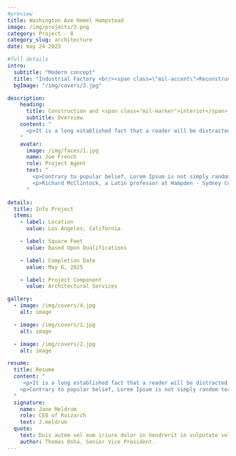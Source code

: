 ```yaml
---
#preview
title: Washington Ave Hemel Hampstead
image: /img/projects/3.png
category: Project - 8
category_slug: architecture
date: may 24 2023

#full details
intro:
  subtitle: "Modern concept"
  title: "Industrial Factory <br/><span class=\"mil-accent\">Reconstruction</span>"
  bgImage: "/img/covers/3.jpg"

description:
    heading:
      title: Construction and <span class="mil-marker">interior</span> design
      subtitle: Overview
    content: "
      <p>It is a long established fact that a reader will be distracted by the readable content of a page when looking at its layout. The point of using Lorem Ipsum is that it has a more-or-less normal distribution of letters, as opposed to using 'Content here, content here', making it look like readable English. Many desktop publishing packages and web page editors now use Lorem Ipsum as their default model text, and a search for 'lorem ipsum' will uncover many web sites still in their infancy. Various versions have evolved over the years, sometimes by accident, sometimes on purpose (injected humour and the like).</p>
    "
    avatar:
      image: /img/faces/1.jpg
      name: Joe French
      role: Project Agent
      text: "
        <p>Contrary to popular belief, Lorem Ipsum is not simply random text. It has roots in a piece of classical Latin literature from 45 BC, making it over 2000 years old.</p>
        <p>Richard McClintock, a Latin professor at Hampden - Sydney College in Virginia, looked up one of the more obscure Latin words, consectetur, from a Lorem Ipsum passage, and going through the cites of the word in classical literature, discovered the undoubtable source.</p>
      "

details:
  title: Info Project
  items:
    - label: Location
      value: Los Angeles, California

    - label: Square Feet
      value: Based Upon Qualifications

    - label: Completion Date
      value: May 6, 2025

    - label: Project Component
      value: Architectural Services

gallery:
  - image: /img/covers/4.jpg
    alt: image

  - image: /img/covers/1.jpg
    alt: image

  - image: /img/covers/2.jpg
    alt: image

resume:
  title: Resume
  content: "
     <p>It is a long established fact that a reader will be distracted by the readable content of a page when looking at its layout. The point of using Lorem Ipsum is that it has a more-or-less normal distribution of letters, as opposed to using 'Content here, content here', making it look like readable English. Many desktop publishing packages and web page editors now use Lorem Ipsum as their default model text, and a search for 'lorem ipsum' will uncover many web sites still in their infancy. Various versions have evolved over the years, sometimes by accident, sometimes on purpose (injected humour and the like).</p>
    <p>Contrary to popular belief, Lorem Ipsum is not simply random text. It has roots in a piece of classical Latin literature from 45 BC, making it over 2000 years old. Richard McClintock, a Latin professor at Hampden-Sydney College in Virginia, looked up one of the more obscure Latin words, consectetur, from a Lorem Ipsum passage, and going through the cites of the word in classical literature, discovered the undoubtable source.</p>
  "
  signature:
    name: Jane Meldrum
    role: CEO of Ruizarch
    text: J.meldrum
  quote:
    text: Duis autem vel eum iriure dolor in hendrerit in vulputate velit esse molestie consequat
    author: Thomas Osha, Senior Vice President.
---
```

